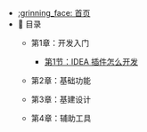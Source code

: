 - [:grinning_face: 首页](/README)
- :ghost: 目录
   - 第1章：开发入门
   
       - [第1节：IDEA 插件怎么开发](/md/idea-plugin/2021-08-27-技术调研IDEA插件怎么开发.md)
       
   
   - 第2章：基础功能
   
      
   
   - 第3章：基建设计
   
      
   
   - 第4章：辅助工具
       
       